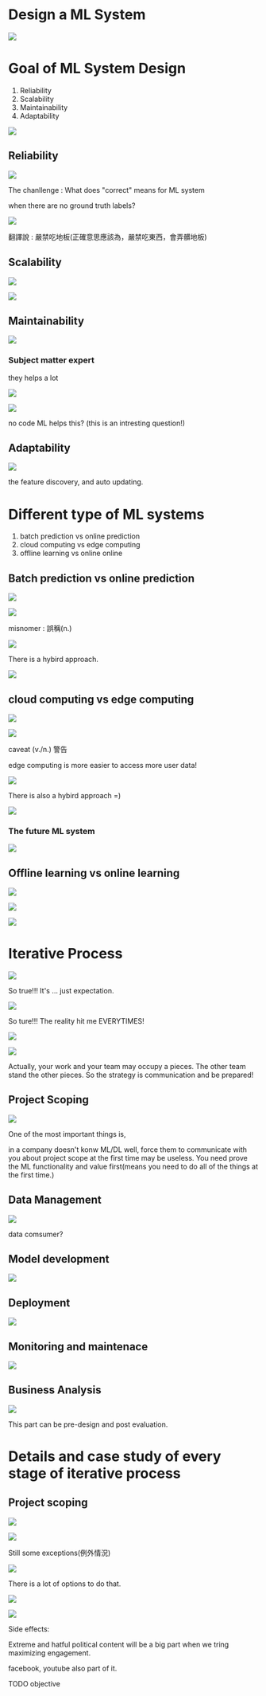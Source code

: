 # Design a ML System

<img src='./asserts/2_1.png'></img>

# Goal of ML System Design

1. Reliability
2. Scalability
3. Maintainability
4. Adaptability

<img src='./asserts/2_2.png'></img>

## Reliability

<img src='./asserts/2_3.png'></img>

The chanllenge : What does "correct" means for ML system

when there are no ground truth labels?

<img src='./asserts/2_4.png'></img>

翻譯說 : 嚴禁吃地板(正確意思應該為，嚴禁吃東西，會弄髒地板)

## Scalability

<img src='./asserts/2_5.png'></img>

<img src='./asserts/2_6.png'></img>

## Maintainability

<img src='./asserts/2_7.png'></img>

### Subject matter expert

they helps a lot

<img src='./asserts/2_8.png'></img>

<img src='./asserts/2_9.png'></img>

no code ML helps this? (this is an intresting question!)

## Adaptability

<img src='./asserts/2_10.png'></img>

the feature discovery, and auto updating.

# Different type of ML systems

1. batch prediction vs online prediction
2. cloud computing vs edge computing
3. offline learning vs online online

## Batch prediction vs online prediction

<img src='./asserts/2_11.png'></img>

<img src='./asserts/2_12.png'></img>

misnomer : 誤稱(n.)

<img src='./asserts/2_13.png'></img>

There is a hybird approach.

<img src='./asserts/2_14.png'></img>

## cloud computing vs edge computing

<img src='./asserts/2_15.png'></img>

<img src='./asserts/2_16.png'></img>

caveat (v./n.) 警告

edge computing is more easier to access more user data!

<img src='./asserts/2_17.png'></img>

There is also a hybird approach =)

<img src='./asserts/2_18.png'></img>

### The future ML system

<img src='./asserts/2_19.png'></img>

## Offline learning vs online learning

<img src='./asserts/2_20.png'></img>

<img src='./asserts/2_21.png'></img>

<img src='./asserts/2_22.png'></img>

# Iterative Process

<img src='./asserts/2_23.png'></img>

So true!!! It's ... just expectation.

<img src='./asserts/2_24.png'></img>

So ture!!! The reality hit me EVERYTIMES!

<img src='./asserts/2_25.png'></img>

<img src='./asserts/2_26.png'></img>

Actually, your work and your team may occupy a pieces. The other team stand the other pieces. So the strategy is communication and be prepared!

## Project Scoping

<img src='./asserts/2_27.png'></img>

One of the most important things is, 

in a company doesn't konw ML/DL well, force them to communicate with you about project scope at the first time may be useless. You need prove the ML functionality and value first(means you need to do all of the things at the first time.)

## Data Management

<img src='./asserts/2_28.png'></img>

data comsumer?

## Model development

<img src='./asserts/2_29.png'></img>

## Deployment

<img src='./asserts/2_30.png'></img>

## Monitoring and maintenace

<img src='./asserts/2_31.png'></img>

## Business Analysis

<img src='./asserts/2_31.png'></img>

This part can be pre-design and post evaluation.

# Details and case study of every stage of iterative process

## Project scoping

<img src='./asserts/2_32.png'></img>

<img src='./asserts/2_33.png'></img>

Still some exceptions(例外情況)

<img src='./asserts/2_34.png'></img>

There is a lot of options to do that.

<img src='./asserts/2_35.png'></img>

<img src='./asserts/2_36.png'></img>

Side effects:

Extreme and hatful political content will be a big part when we tring maximizing engagement.

facebook, youtube also part of it.

TODO objective
